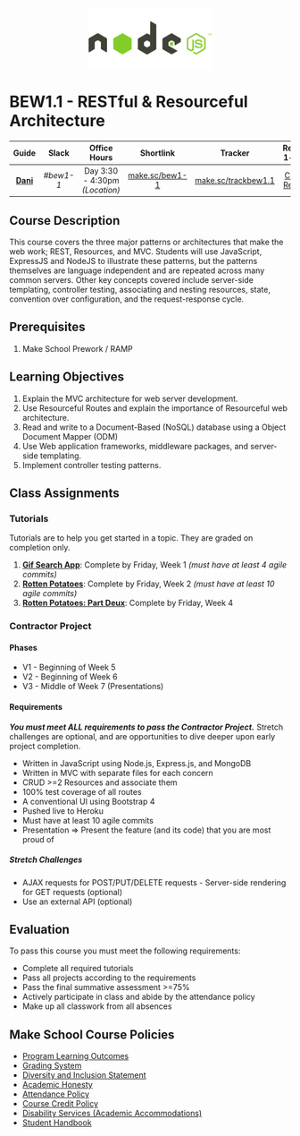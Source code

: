 <p align="center">
  <img src="node.png" height="110">
</p>

# BEW1.1 - RESTful & Resourceful Architecture

| Guide | Slack | Office Hours | Shortlink | Tracker | Request 1-on-1 |
| :-: | :-: | :-: | :-: | :-: | :-: |
| [**Dani**](https://github.com/droxey) | _#bew1-1_ | Day 3:30 - 4:30pm _(Location)_ | [make.sc/bew1-1](https://make.sc/bew1-1) | [make.sc/trackbew1.1](make.sc/trackbew1.1) | [Click to Request](https://make.sc/codewithdani) |

## Course Description

This course covers the three major patterns or architectures that make the web work; REST, Resources, and MVC. Students will use JavaScript, ExpressJS and NodeJS to illustrate these patterns, but the patterns themselves are language independent and are repeated across many common servers. Other key concepts covered include server-side templating, controller testing, associating and nesting resources, state, convention over configuration, and the request-response cycle.

## Prerequisites

1. Make School Prework / RAMP

## Learning Objectives

1. Explain the MVC architecture for web server development.
2. Use Resourceful Routes and explain the importance of Resourceful web architecture.
3. Read and write to a Document-Based (NoSQL) database using a Object Document Mapper (ODM)
4. Use Web application frameworks, middleware packages, and server-side templating.
5. Implement controller testing patterns.

## Class Assignments

### Tutorials

Tutorials are to help you get started in a topic.  They are graded on completion only.

1. [**Gif Search App**](https://www.makeschool.com/academy/track/gif-search-app-ynu): Complete by Friday, Week 1 _(must have at least 4 agile commits)_
2. [**Rotten Potatoes**](https://www.makeschool.com/academy/track/rotten-potatoes---movie-reviews-with-express-js): Complete by Friday, Week 2 _(must have at least 10 agile commits)_
3. [**Rotten Potatoes: Part Deux**](https://www.makeschool.com/academy/track/rotten-potatoes---movie-reviews-with-express-js-rge): Complete by Friday, Week 4

### **Contractor Project**

#### Phases

- V1 - Beginning of Week 5
- V2 - Beginning of Week 6
- V3 - Middle of Week 7 (Presentations)

#### Requirements

_**You must meet ALL requirements to pass the Contractor Project.**_ Stretch challenges are optional, and are opportunities to dive deeper upon early project completion.

- Written in JavaScript using Node.js, Express.js, and MongoDB
- Written in MVC with separate files for each concern
- CRUD >=2 Resources and associate them
- 100% test coverage of all routes
- A conventional UI using Bootstrap 4
- Pushed live to Heroku
- Must have at least 10 agile commits
- Presentation => Present the feature (and its code) that you are most proud of

##### Stretch Challenges

- AJAX requests for POST/PUT/DELETE requests - Server-side rendering for GET requests (optional)
- Use an external API (optional)

## Evaluation

To pass this course you must meet the following requirements:

- Complete all required tutorials
- Pass all projects according to the requirements
- Pass the final summative assessment >=75%
- Actively participate in class and abide by the attendance policy
- Make up all classwork from all absences


## Make School Course Policies

- [Program Learning Outcomes](https://make.sc/program-learning-outcomes)
- [Grading System](https://make.sc/grading-system)
- [Diversity and Inclusion Statement](https://make.sc/diversity-and-inclusion-statement)
- [Academic Honesty](https://make.sc/academic-honesty-policy)
- [Attendance Policy](https://make.sc/attendance-policy)
- [Course Credit Policy](https://make.sc/course-credit-policy)
- [Disability Services (Academic Accommodations)](https://make.sc/disability-services)
- [Student Handbook](https://make.sc/student-handbook)
